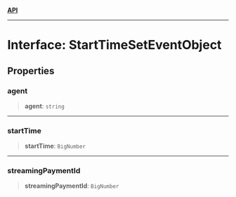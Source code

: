 [**API**](../../../README.md)

***

# Interface: StartTimeSetEventObject

## Properties

### agent

> **agent**: `string`

***

### startTime

> **startTime**: `BigNumber`

***

### streamingPaymentId

> **streamingPaymentId**: `BigNumber`
